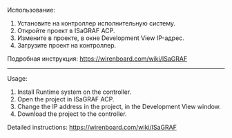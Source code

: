 Использование:
1. Установите на контроллер исполнительную систему.
2. Откройте проект в ISaGRAF ACP.
3. Измените в проекте, в окне Development View IP-адрес.
4. Загрузите проект на контроллер.

Подробная инструкция: https://wirenboard.com/wiki/ISaGRAF

---

Usage:
1. Install Runtime system on the controller.
2. Open the project in ISaGRAF ACP.
3. Change the IP address in the project, in the Development View window.
4. Download the project to the controller.

Detailed instructions: https://wirenboard.com/wiki/ISaGRAF
